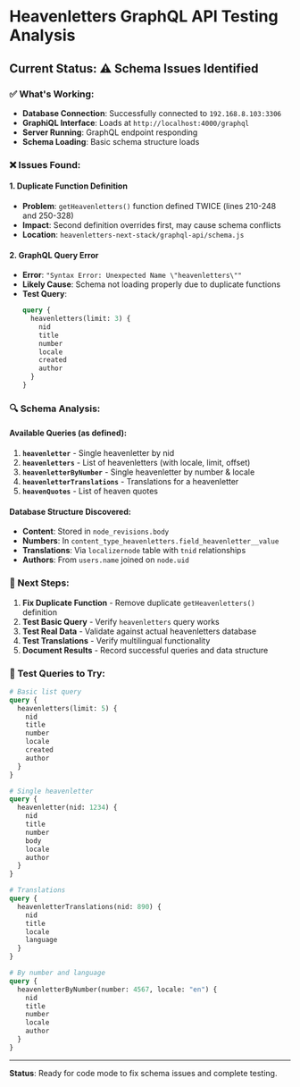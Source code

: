 # Heavenletters GraphQL API Testing Analysis

## Current Status: ⚠️ Schema Issues Identified

### ✅ What's Working:
- **Database Connection**: Successfully connected to `192.168.8.103:3306`
- **GraphiQL Interface**: Loads at `http://localhost:4000/graphql`
- **Server Running**: GraphQL endpoint responding
- **Schema Loading**: Basic schema structure loads

### ❌ Issues Found:

#### 1. **Duplicate Function Definition**
- **Problem**: `getHeavenletters()` function defined TWICE (lines 210-248 and 250-328)
- **Impact**: Second definition overrides first, may cause schema conflicts
- **Location**: `heavenletters-next-stack/graphql-api/schema.js`

#### 2. **GraphQL Query Error**
- **Error**: `"Syntax Error: Unexpected Name \"heavenletters\""`
- **Likely Cause**: Schema not loading properly due to duplicate functions
- **Test Query**:
  ```graphql
  query {
    heavenletters(limit: 3) {
      nid
      title
      number
      locale
      created
      author
    }
  }
  ```

### 🔍 Schema Analysis:

#### Available Queries (as defined):
1. **`heavenletter`** - Single heavenletter by nid
2. **`heavenletters`** - List of heavenletters (with locale, limit, offset)
3. **`heavenletterByNumber`** - Single heavenletter by number & locale
4. **`heavenletterTranslations`** - Translations for a heavenletter
5. **`heavenQuotes`** - List of heaven quotes

#### Database Structure Discovered:
- **Content**: Stored in `node_revisions.body`
- **Numbers**: In `content_type_heavenletters.field_heavenletter__value`
- **Translations**: Via `localizernode` table with `tnid` relationships
- **Authors**: From `users.name` joined on `node.uid`

### 🎯 Next Steps:

1. **Fix Duplicate Function** - Remove duplicate `getHeavenletters()` definition
2. **Test Basic Query** - Verify `heavenletters` query works
3. **Test Real Data** - Validate against actual heavenletters database
4. **Test Translations** - Verify multilingual functionality
5. **Document Results** - Record successful queries and data structure

### 🧪 Test Queries to Try:

```graphql
# Basic list query
query {
  heavenletters(limit: 5) {
    nid
    title
    number
    locale
    created
    author
  }
}

# Single heavenletter
query {
  heavenletter(nid: 1234) {
    nid
    title
    number
    body
    locale
    author
  }
}

# Translations
query {
  heavenletterTranslations(nid: 890) {
    nid
    title
    locale
    language
  }
}

# By number and language
query {
  heavenletterByNumber(number: 4567, locale: "en") {
    nid
    title
    number
    locale
    author
  }
}
```

---

**Status**: Ready for code mode to fix schema issues and complete testing.